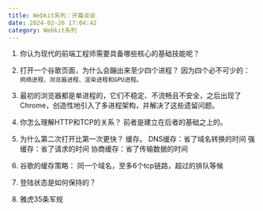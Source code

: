 ```yaml
---
title: Webkit系列：开篇谈谈
date: 2024-02-26 17:04:42
category: Webkit系列
---
```


1. 你认为现代的前端工程师需要具备哪些核心的基础技能呢？

2. 打开一个谷歌页面，为什么会蹦出来至少四个进程？
因为四个必不可少的： `网络进程、浏览器进程、渲染进程和GPU进程。`

3. 最初的浏览器都是单进程的，它们不稳定、不流畅且不安全，之后出现了Chrome，创造性地引入了多进程架构，并解决了这些遗留问题。

4. 你怎么理解HTTP和TCP的关系？
前者是建立在后者的基础之上的。

5. 为什么第二次打开比第一次更快？
    缓存。
    DNS缓存：省了域名转换的时间
    强缓存：省了请求的时间
    协商缓存：省了传输数据的时间


6. 谷歌的缓存策略： 同一个域名，至多6个tcp链路，超过的排队等候

7. 登陆状态是如何保持的？

8. 雅虎35条军规